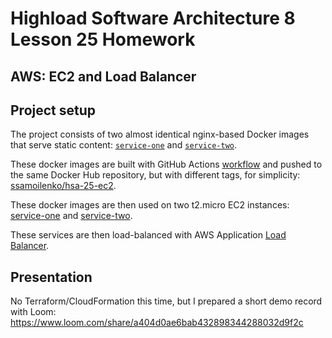 # Highload Software Architecture 8 Lesson 25 Homework

AWS: EC2 and Load Balancer
---

## Project setup

The project consists of two almost identical nginx-based Docker images that serve static content: [`service-one`](service-one) and [`service-two`](service-two).

These docker images are built with GitHub Actions [workflow](.github/workflows/docker.yaml) and pushed to the same Docker Hub repository, but with different tags, for simplicity: [ssamoilenko/hsa-25-ec2](https://hub.docker.com/repository/docker/ssamoilenko/hsa-25-ec2).

These docker images are then used on two t2.micro EC2 instances: [service-one](http://ec2-3-124-209-226.eu-central-1.compute.amazonaws.com/) and [service-two](http://ec2-18-159-35-23.eu-central-1.compute.amazonaws.com/).

These services are then load-balanced with AWS Application [Load Balancer](http://hsa25-86038341.eu-central-1.elb.amazonaws.com).

## Presentation

No Terraform/CloudFormation this time, but I prepared a short demo record with Loom: https://www.loom.com/share/a404d0ae6bab432898344288032d9f2c
